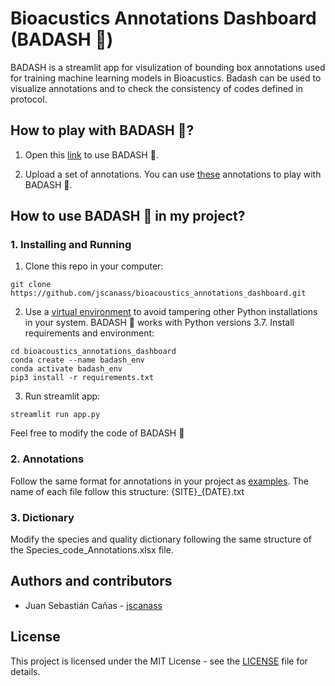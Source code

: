 # Bioacustics Annotations Dashboard (BADASH 🐸)

BADASH is a streamlit app for visulization of bounding box annotations used for training machine learning models in Bioacustics. Badash can be used to visualize annotations and to check the consistency of codes defined in protocol.

## How to play with BADASH 🐸?

1. Open this [link](https://jscanass-bioacoustics-annotations-dashboard-app-c87m5t.streamlitapp.com) to use BADASH 🐸. 

2. Upload a set of annotations. You can use [these](https://github.com/juansulloa/soundclim_annotations/tree/master/bounding_boxes/INCT41) annotations to play with BADASH 🐸. 

## How to use BADASH 🐸 in my project?

### 1. Installing and Running


1. Clone this repo in your computer:
```shell
git clone https://github.com/jscanass/bioacoustics_annotations_dashboard.git
```

2. Use a [virtual environment](https://conda.io/projects/conda/en/latest/user-guide/tasks/manage-environments.html) to avoid tampering other Python installations in your system. BADASH 🐸 works with Python versions 3.7. Install requirements and environment:

```shell
cd bioacoustics_annotations_dashboard
conda create --name badash_env
conda activate badash_env
pip3 install -r requirements.txt
```

3. Run streamlit app:
```shell
streamlit run app.py
```

Feel free to modify the code of BADASH 🐸

### 2. Annotations

Follow the same format for annotations in your project as [examples](https://github.com/juansulloa/soundclim_annotations/tree/master/bounding_boxes/INCT41). The name of each file follow this structure: {SITE}_{DATE}.txt

### 3. Dictionary

Modify the species and quality dictionary following the same structure of the Species_code_Annotations.xlsx file. 

## Authors and contributors

* Juan Sebastián Cañas - [jscanass](https://github.com/jscanass)

## License
This project is licensed under the MIT License - see the [LICENSE](LICENSE) file for details.
